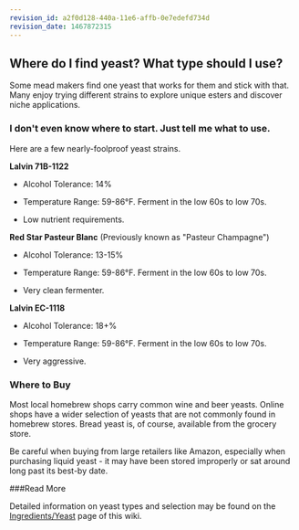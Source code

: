 ```yaml
---
revision_id: a2f0d128-440a-11e6-affb-0e7edefd734d
revision_date: 1467872315
---
```


## Where do I find yeast? What type should I use?

Some mead makers find one yeast that works for them and stick with that. Many enjoy trying different strains to explore unique esters and discover niche applications. 

### I don't even know where to start. Just tell me what to use.

Here are a few nearly-foolproof yeast strains.

**Lalvin 71B-1122**

* Alcohol Tolerance: 14%

* Temperature Range: 59-86°F.  Ferment in the low 60s to low 70s.

* Low nutrient requirements. 

**Red Star Pasteur Blanc** (Previously known as "Pasteur Champagne")

* Alcohol Tolerance: 13-15%

* Temperature Range: 59-86°F. Ferment in the low 60s to low 70s.

* Very clean fermenter.

**Lalvin EC-1118**

* Alcohol Tolerance: 18+%

* Temperature Range: 59-86°F. Ferment in the low 60s to low 70s.

* Very aggressive.

### Where to Buy

Most local homebrew shops carry common wine and beer yeasts. Online shops have a wider selection of yeasts that are not commonly found in homebrew stores. Bread yeast is, of course, available from the grocery store.

Be careful when buying from large retailers like Amazon, especially when purchasing liquid yeast - it may have been stored improperly or sat around long past its best-by date. 

###Read More

Detailed information on yeast types and selection may be found on the [Ingredients/Yeast](//ingredients/yeast) page of this wiki.